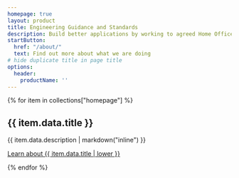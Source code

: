 ```yaml
---
homepage: true
layout: product
title: Engineering Guidance and Standards
description: Build better applications by working to agreed Home Office engineering principles and standards
startButton:
  href: "/about/"
  text: Find out more about what we are doing
# hide duplicate title in page title
options:
  header:
    productName: ''
---
```

<div class="govuk-grid-row">
{% for item in collections["homepage"] %}
  <section class="govuk-grid-column-one-third-from-desktop govuk-!-margin-bottom-8">
    <h2 class="govuk-heading-m govuk-!-font-size-27">{{ item.data.title }}</h2>
    <p class="govuk-body">{{ item.data.description | markdown("inline") }}</p>
    <p class="govuk-body"><a class="govuk-link govuk-!-font-weight-bold" href="{{ item.url | url }}">Learn about {{ item.data.title | lower }}</a></p>
  </section>
{% endfor %}
</div>
